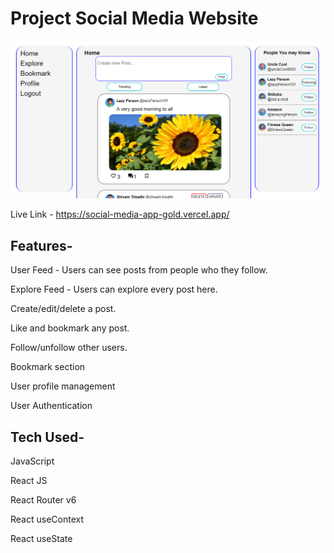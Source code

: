 # Project Social Media Website

![HomePage](./src/Components/images/socialMedia.png)

Live Link - https://social-media-app-gold.vercel.app/

## Features-

User Feed - Users can see posts from people who they follow.

Explore Feed - Users can explore every post here.

Create/edit/delete a post.

Like and bookmark any post.

Follow/unfollow other users.

Bookmark section

User profile management

User Authentication

## Tech Used-

JavaScript

React JS

React Router v6

React useContext

React useState
